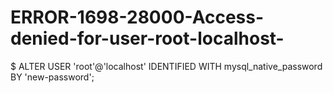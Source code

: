 # ERROR-1698-28000-Access-denied-for-user-root-localhost-

$ ALTER USER 'root'@'localhost' IDENTIFIED WITH mysql_native_password BY 'new-password';
